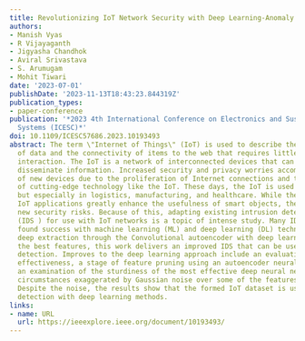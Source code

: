 ```yaml
---
title: Revolutionizing IoT Network Security with Deep Learning-Anomaly Detection Model
authors:
- Manish Vyas
- R Vijayaganth
- Jigyasha Chandhok
- Aviral Srivastava
- S. Arumugam
- Mohit Tiwari
date: '2023-07-01'
publishDate: '2023-11-13T18:43:23.844319Z'
publication_types:
- paper-conference
publication: '*2023 4th International Conference on Electronics and Sustainable Communication
  Systems (ICESC)*'
doi: 10.1109/ICESC57686.2023.10193493
abstract: The term \"Internet of Things\" (IoT) is used to describe the collection
  of data and the connectivity of items to the web that requires little to no human
  interaction. The IoT is a network of interconnected devices that can collect and
  disseminate information. Increased security and privacy worries accompany the launch
  of new devices due to the proliferation of Internet connections and the development
  of cutting-edge technology like the IoT. These days, the IoT is used everywhere,
  but especially in logistics, manufacturing, and healthcare. While these emerging
  IoT applications greatly enhance the usefulness of smart objects, they also present
  new security risks. Because of this, adapting existing intrusion detection systems
  (IDS ) for use with IoT networks is a topic of intense study. Many IDS experts have
  found success with machine learning (ML) and deep learning (DL) techniques. By combining
  deep extraction through the Convolutional autoencoder with deep learning to identify
  the best features, this work delivers an improved IDS that can be used for anomaly
  detection. Improves to the deep learning approach include an evaluation of hyperparameter
  effectiveness, a stage of feature pruning using an autoencoder neural network, and
  an examination of the sturdiness of the most effective deep neural networks for
  circumstances exaggerated by Gaussian noise over some of the features in question.
  Despite the noise, the results show that the formed IoT dataset is useful for anomaly
  detection with deep learning methods.
links:
- name: URL
  url: https://ieeexplore.ieee.org/document/10193493/
---
```

